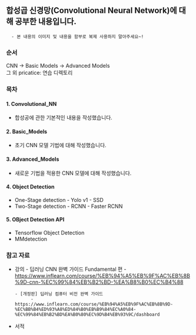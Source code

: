 ## 합성곱 신경망(Convolutional Neural Network)에 대해 공부한 내용입니다.
      - 본 내용의 이미지 및 내용을 함부로 복제 사용하지 말아주세요~!
      

### 순서
CNN ->  Basic Models -> Advanced Models <br/>
그 외 pricatice: 연습 디렉토리

### 목차 
#### 1. Convolutional_NN
 - 합성공에 관한 기본적인 내용을 작성했습니다.
   
#### 2. Basic_Models
 - 초기 CNN 모델 기법에 대해 작성했습니다. 
   
#### 3. Advanced_Models
- 새로운 기법을 적용한 CNN 모델에 대해 작성했습니다.

#### 4. Object Detection
- One-Stage detection
      - Yolo v1
      - SSD
- Two-Stage detection
      - RCNN
      - Faster RCNN

#### 5. OBject Detection API
- Tensorflow Object Detection
- MMdetection


### 참고 자료
- 강의
      - 딥러닝 CNN 완벽 가이드 Fundamental 편
            - https://www.inflearn.com/course/%EB%94%A5%EB%9F%AC%EB%8B%9D-cnn-%EC%99%84%EB%B2%BD-%EA%B8%B0%EC%B4%88

      - [개정판] 딥러닝 컴퓨터 비전 완벽 가이드
            -  https://www.inflearn.com/course/%EB%94%A5%EB%9F%AC%EB%8B%9D-%EC%BB%B4%ED%93%A8%ED%84%B0%EB%B9%84%EC%A0%84-%EC%99%84%EB%B2%BD%EA%B0%80%EC%9D%B4%EB%93%9C/dashboard

- 서적  
